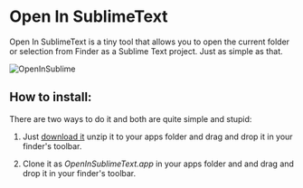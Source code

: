 Open In SublimeText
=================

Open In SublimeText is a tiny tool that allows you to open the current folder or selection from Finder as a Sublime Text project. Just as simple as that.

![OpenInSublime](https://img.skitch.com/20120913-1n6mx4ecmgpngj951hs9yiw98j.jpg "Optional title")

How to install:
-----------

There are two ways to do it and both are quite simple and stupid:

1. Just <a href="https://github.com/downloads/yeco/OpenInSublimeText.app/OpenInSublimeText.zip">download it</a> unzip it to your apps folder and drag and drop it in your finder's toolbar.

2. Clone it as *OpenInSublimeText.app* in your apps folder and and drag and drop it in your finder's toolbar.